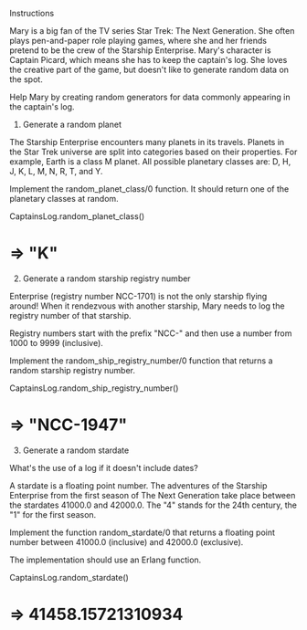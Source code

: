 Instructions

Mary is a big fan of the TV series Star Trek: The Next Generation. She often plays pen-and-paper role playing games, where she and her friends pretend to be the crew of the Starship Enterprise. Mary's character is Captain Picard, which means she has to keep the captain's log. She loves the creative part of the game, but doesn't like to generate random data on the spot.

Help Mary by creating random generators for data commonly appearing in the captain's log.
1. Generate a random planet

The Starship Enterprise encounters many planets in its travels. Planets in the Star Trek universe are split into categories based on their properties. For example, Earth is a class M planet. All possible planetary classes are: D, H, J, K, L, M, N, R, T, and Y.

Implement the random_planet_class/0 function. It should return one of the planetary classes at random.

CaptainsLog.random_planet_class()
# => "K"

2. Generate a random starship registry number

Enterprise (registry number NCC-1701) is not the only starship flying around! When it rendezvous with another starship, Mary needs to log the registry number of that starship.

Registry numbers start with the prefix "NCC-" and then use a number from 1000 to 9999 (inclusive).

Implement the random_ship_registry_number/0 function that returns a random starship registry number.

CaptainsLog.random_ship_registry_number()
# => "NCC-1947"

3. Generate a random stardate

What's the use of a log if it doesn't include dates?

A stardate is a floating point number. The adventures of the Starship Enterprise from the first season of The Next Generation take place between the stardates 41000.0 and 42000.0. The "4" stands for the 24th century, the "1" for the first season.

Implement the function random_stardate/0 that returns a floating point number between 41000.0 (inclusive) and 42000.0 (exclusive).

The implementation should use an Erlang function.

CaptainsLog.random_stardate()
# => 41458.15721310934
